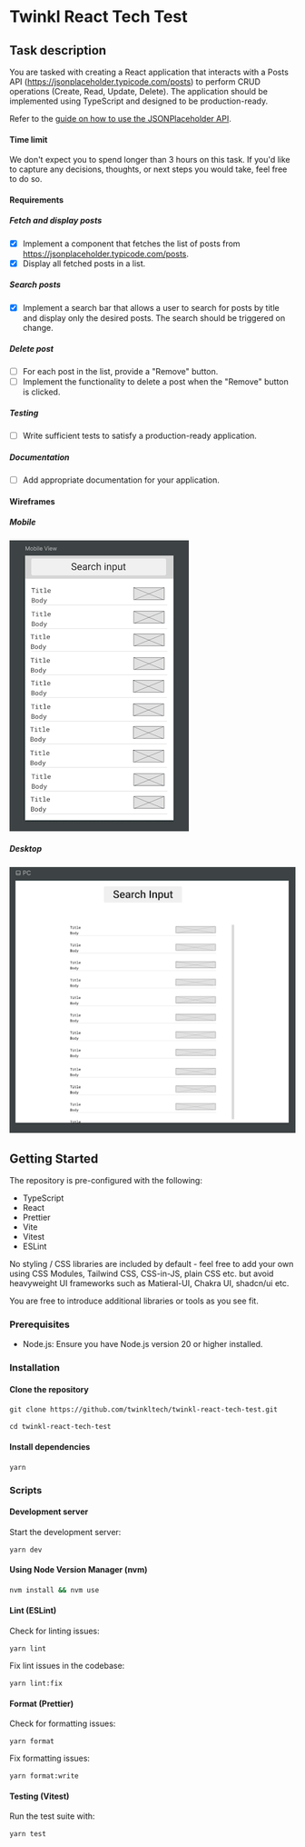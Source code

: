 # Twinkl React Tech Test

## Task description

You are tasked with creating a React application that interacts with a Posts API (https://jsonplaceholder.typicode.com/posts) to perform CRUD operations (Create, Read, Update, Delete). The application should be implemented using TypeScript and designed to be production-ready.

Refer to the [guide on how to use the JSONPlaceholder API](https://jsonplaceholder.typicode.com/guide/).

#### Time limit

We don't expect you to spend longer than 3 hours on this task. If you'd like to capture any decisions, thoughts, or next steps you would take, feel free to do so.

#### Requirements

##### Fetch and display posts

- [x] Implement a component that fetches the list of posts from https://jsonplaceholder.typicode.com/posts.
- [x] Display all fetched posts in a list.

##### Search posts

- [x] Implement a search bar that allows a user to search for posts by title and display only the desired posts. The search should be triggered on change.

##### Delete post

- [ ] For each post in the list, provide a "Remove" button.
- [ ] Implement the functionality to delete a post when the "Remove" button is clicked.

##### Testing

- [ ] Write sufficient tests to satisfy a production-ready application.

##### Documentation

- [ ] Add appropriate documentation for your application.

#### Wireframes

##### Mobile

![mobile_view](assets/mobile_view.png?raw=true)

##### Desktop

![pc_view](assets/pc_view.png?raw=true)

## Getting Started

The repository is pre-configured with the following:

- TypeScript
- React
- Prettier
- Vite
- Vitest
- ESLint

No styling / CSS libraries are included by default - feel free to add your own using CSS Modules, Tailwind CSS, CSS-in-JS, plain CSS etc. but avoid heavyweight UI frameworks such as Matieral-UI, Chakra UI, shadcn/ui etc.

You are free to introduce additional libraries or tools as you see fit.

### Prerequisites

- Node.js: Ensure you have Node.js version 20 or higher installed.

### Installation

#### Clone the repository

```
git clone https://github.com/twinkltech/twinkl-react-tech-test.git
```

```
cd twinkl-react-tech-test
```

#### Install dependencies

```
yarn
```

### Scripts

#### Development server

Start the development server:

```
yarn dev
```

#### Using Node Version Manager (nvm)

```bash
nvm install && nvm use
```

#### Lint (ESLint)

Check for linting issues:

```
yarn lint
```

Fix lint issues in the codebase:

```
yarn lint:fix
```

#### Format (Prettier)

Check for formatting issues:

```
yarn format
```

Fix formatting issues:

```
yarn format:write
```

#### Testing (Vitest)

Run the test suite with:

```
yarn test
```
